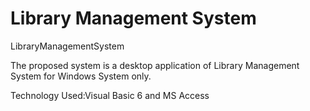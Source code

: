 Library Management System
===

LibraryManagementSystem

The proposed system is a desktop application of Library Management System for Windows System only.

Technology Used:Visual Basic 6 and MS Access
